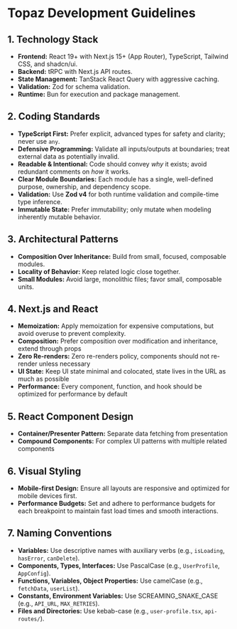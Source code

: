 # Topaz Development Guidelines

## 1. Technology Stack

- **Frontend:** React 19+ with Next.js 15+ (App Router), TypeScript, Tailwind CSS, and shadcn/ui.
- **Backend:** tRPC with Next.js API routes.
- **State Management:** TanStack React Query with aggressive caching.
- **Validation:** Zod for schema validation.
- **Runtime:** Bun for execution and package management.

## 2. Coding Standards

- **TypeScript First:** Prefer explicit, advanced types for safety and clarity; never use `any`.
- **Defensive Programming:** Validate all inputs/outputs at boundaries; treat external data as potentially invalid.
- **Readable & Intentional:** Code should convey *why* it exists; avoid redundant comments on *how* it works.
- **Clear Module Boundaries:** Each module has a single, well-defined purpose, ownership, and dependency scope.
- **Validation:** Use **Zod v4** for both runtime validation and compile-time type inference.
- **Immutable State:** Prefer immutability; only mutate when modeling inherently mutable behavior.

## 3. Architectural Patterns

- **Composition Over Inheritance:** Build from small, focused, composable modules.
- **Locality of Behavior:** Keep related logic close together.
- **Small Modules:** Avoid large, monolithic files; favor small, composable units.

## 4. Next.js and React

- **Memoization:** Apply memoization for expensive computations, but avoid overuse to prevent complexity.
- **Composition:** Prefer composition over modification and inheritance, extend through props
- **Zero Re-renders:** Zero re-renders policy, components should not re-render unless necessary
- **UI State:** Keep UI state minimal and colocated, state lives in the URL as much as possible
- **Performance:** Every component, function, and hook should be optimized for performance by default

## 5. React Component Design

- **Container/Presenter Pattern:** Separate data fetching from presentation
- **Compound Components:** For complex UI patterns with multiple related components

## 6. Visual Styling

- **Mobile-first Design:** Ensure all layouts are responsive and optimized for mobile devices first.
- **Performance Budgets:** Set and adhere to performance budgets for each breakpoint to maintain fast load times and smooth interactions.

## 7. Naming Conventions

- **Variables:** Use descriptive names with auxiliary verbs (e.g., `isLoading`, `hasError`, `canDelete`).
- **Components, Types, Interfaces:** Use PascalCase (e.g., `UserProfile`, `AppConfig`).
- **Functions, Variables, Object Properties:** Use camelCase (e.g., `fetchData`, `userList`).
- **Constants, Environment Variables:** Use SCREAMING_SNAKE_CASE (e.g., `API_URL`, `MAX_RETRIES`).
- **Files and Directories:** Use kebab-case (e.g., `user-profile.tsx`, `api-routes/`).